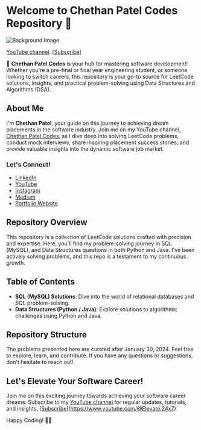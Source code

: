 # Welcome to Chethan Patel Codes Repository 🚀

![Background Image](https://media.licdn.com/dms/image/D5616AQGkCwuy3h5aWg/profile-displaybackgroundimage-shrink_350_1400/0/1698733447545?e=1712188800&v=beta&t=pnal-x2_ATkjK6nGuEtmTffe73ThwoE1O2bUMJpH1eQ)

[YouTube channel](https://www.youtube.com/@Elevate.24x7). [[Subscribe](https://img.shields.io/youtube/channel/subscribers/UCpOW41l4V-7CEFTaMyMYtQA?label=Subscribe&style=social)]

🚀 **Chethan Patel Codes** is your hub for mastering software development! Whether you're a pre-final or final year engineering student, or someone looking to switch careers, this repository is your go-to source for LeetCode solutions, insights, and practical problem-solving using Data Structures and Algorithms (DSA).

## About Me

I'm **Chethan Patel**, your guide on this journey to achieving dream placements in the software industry. Join me on my YouTube channel, [Chethan Patel Codes](https://www.youtube.com/@Elevate.24x7), as I dive deep into solving LeetCode problems, conduct mock interviews, share inspiring placement success stories, and provide valuable insights into the dynamic software job market.

### Let's Connect!


- [LinkedIn](https://linkedin.com/in/chethanpatelpn)
- [YouTube](https://www.youtube.com/@Elevate.24x7)
- [Instagram](https://instagram.com/chethaness)
- [Medium](https://chethanpatel.medium.com)
- [Portfolio Website](https://chethanpatelpn.netlify.app)


## Repository Overview

This repository is a collection of LeetCode solutions crafted with precision and expertise. Here, you'll find my problem-solving journey in SQL (MySQL), and Data Structures questions in both Python and Java. I've been actively solving problems, and this repo is a testament to my continuous growth.

## Table of Contents

- **SQL (MySQL) Solutions**: Dive into the world of relational databases and SQL problem-solving.
- **Data Structures (Python / Java)**: Explore solutions to algorithmic challenges using Python and Java.

## Repository Structure

The problems presented here are curated after January 30, 2024. Feel free to explore, learn, and contribute. If you have any questions or suggestions, don't hesitate to reach out!

## Let's Elevate Your Software Career!

Join me on this exciting journey towards achieving your software career dreams. Subscribe to my [YouTube channel](https://www.youtube.com/@Elevate.24x7) for regular updates, tutorials, and insights. [[Subscribe](https://img.shields.io/youtube/channel/subscribers/UCpOW41l4V-7CEFTaMyMYtQA?label=Subscribe&style=social)](https://www.youtube.com/@Elevate.24x7)

Happy Coding! 🚀✨

